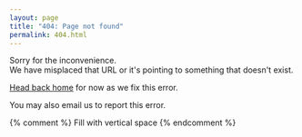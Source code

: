 ```yaml
---
layout: page
title: "404: Page not found"
permalink: 404.html
---
```


Sorry for the inconvenience.<br/>
We have misplaced that URL or it's pointing to something that doesn't exist.<br/>

<a href="{{ site.baseurl }}/">Head back home</a> for now as we fix this error.<br/>

You may also email us to report this error.

{% comment %}
Fill with vertical space
{% endcomment %}

<br/>
<br/>
<br/>
<br/>
<br/>
<br/>
<br/>
<br/>
<br/>
<br/>
<br/>
<br/>
